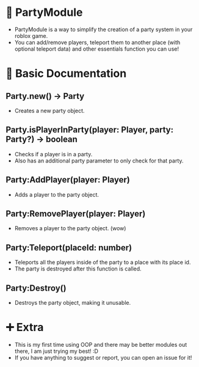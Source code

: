 # 🎉 PartyModule
- PartyModule is a way to simplify the creation of a party system in your roblox game.
- You can add/remove players, teleport them to another place (with optional teleport data) and other essentials function you can use!

# 📘 Basic Documentation
## Party.new() -> Party
- Creates a new party object.

## Party.isPlayerInParty(player: Player, party: Party?) -> boolean
- Checks if a player is in a party.
- Also has an additional party parameter to only check for that party.

## Party:AddPlayer(player: Player)
- Adds a player to the party object.

## Party:RemovePlayer(player: Player)
- Removes a player to the party object. (wow)

## Party:Teleport(placeId: number)
- Teleports all the players inside of the party to a place with its place id.
- The party is destroyed after this function is called.

## Party:Destroy()
- Destroys the party object, making it unusable.

# ➕ Extra
- This is my first time using OOP and there may be better modules out there, I am just trying my best! :D
- If you have anything to suggest or report, you can open an issue for it!
